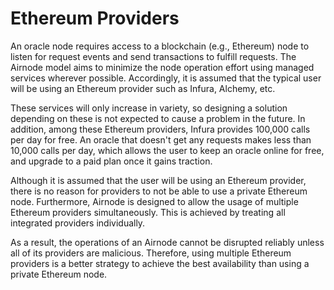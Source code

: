# Ethereum Providers

An oracle node requires access to a blockchain \(e.g., Ethereum\) node to listen for request events and send transactions to fulfill requests. The Airnode model aims to minimize the node operation effort using managed services wherever possible. Accordingly, it is assumed that the typical user will be using an Ethereum provider such as Infura, Alchemy, etc.

These services will only increase in variety, so designing a solution depending on these is not expected to cause a problem in the future. In addition, among these Ethereum providers, Infura provides 100,000 calls per day for free. An oracle that doesn't get any requests makes less than 10,000 calls per day, which allows the user to keep an oracle online for free, and upgrade to a paid plan once it gains traction.

Although it is assumed that the user will be using an Ethereum provider, there is no reason for providers to not be able to use a private Ethereum node. Furthermore, Airnode is designed to allow the usage of multiple Ethereum providers simultaneously. This is achieved by treating all integrated providers individually.

As a result, the operations of an Airnode cannot be disrupted reliably unless all of its providers are malicious. Therefore, using multiple Ethereum providers is a better strategy to achieve the best availability than using a private Ethereum node.

